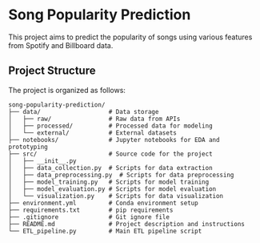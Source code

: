 # Song Popularity Prediction

This project aims to predict the popularity of songs using various features from Spotify and Billboard data.

## Project Structure

The project is organized as follows:

```plaintext
song-popularity-prediction/
├── data/                   # Data storage
│   ├── raw/                # Raw data from APIs
│   ├── processed/          # Processed data for modeling
│   └── external/           # External datasets
├── notebooks/              # Jupyter notebooks for EDA and prototyping
├── src/                    # Source code for the project
│   ├── __init__.py
│   ├── data_collection.py  # Scripts for data extraction
│   ├── data_preprocessing.py  # Scripts for data preprocessing
│   ├── model_training.py   # Scripts for model training
│   ├── model_evaluation.py # Scripts for model evaluation
│   └── visualization.py    # Scripts for data visualization
├── environment.yml         # Conda environment setup
├── requirements.txt        # pip requirements
├── .gitignore              # Git ignore file
├── README.md               # Project description and instructions
└── ETL_pipeline.py         # Main ETL pipeline script
